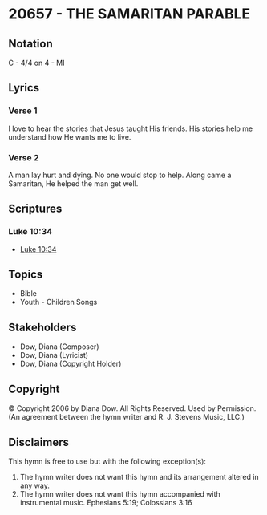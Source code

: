 # 20657 - THE SAMARITAN PARABLE

## Notation

C - 4/4 on 4 - MI

## Lyrics

### Verse 1

I love to hear the stories that Jesus taught His friends. His stories help me understand how He wants me to live.

### Verse 2

A man lay hurt and dying. No one would stop to help. Along came a Samaritan, He helped the man get well.


## Scriptures

### Luke 10:34

- [Luke 10:34](https://www.biblegateway.com/passage/?search=Luke%2010%3A34)


## Topics

- Bible
- Youth - Children Songs

## Stakeholders

- Dow, Diana (Composer)
- Dow, Diana (Lyricist)
- Dow, Diana (Copyright Holder)

## Copyright

© Copyright 2006 by Diana Dow. All Rights Reserved. Used by Permission.
(An agreement between the hymn writer and R. J. Stevens Music, LLC.)

## Disclaimers

This hymn is free to use but with the following exception(s):
1. The hymn writer does not want this hymn and its arrangement altered in any way.
2. The hymn writer does not want this hymn accompanied with instrumental music.
Ephesians 5:19; Colossians 3:16

